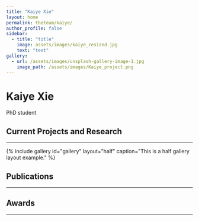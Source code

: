 ```yaml
---
title: "Kaiye Xie"
layout: home
permalink: theteam/kaiye/
author_profile: false
sidebar:
  - title: "title"
    image: assets/images/kaiye_resized.jpg
    text: "text"
gallery:
  - url: /assets/images/unsplash-gallery-image-1.jpg
    image_path: /assets/images/Kaiye_project.png
---
```


# Kaiye Xie

PhD student 
## Current Projects and Research
---

{% include gallery id="gallery" layout="half" caption="This is a half gallery layout example." %}

## Publications
---

## Awards
---



